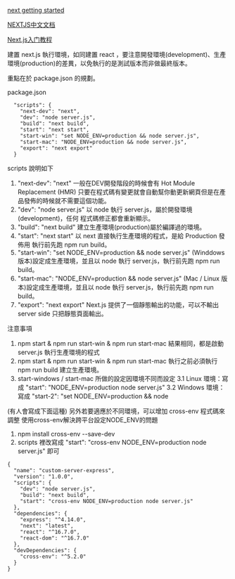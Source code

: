 
[next getting started](https://nextjs.frontendx.cn/docs/#%E7%A6%81%E6%AD%A2%E6%96%87%E4%BB%B6%E8%B7%AF%E7%94%B1)

[NEXTJS中文文档](https://raoenhui.github.io/nextjs/2018/08/31/Nextjs%E4%B8%AD%E6%96%87%E6%96%87%E6%A1%A3/)

[Next.js入门教程](https://www.chkui.com/article/react/nextjs_getting_starting)

建置 next.js 執行環境，如同建置 react ，要注意開發環境(development)、生產環境(production)的差異，以免執行的是測試版本而非做最終版本。

重點在於 package.json 的規劃。

package.json 

```json=
  "scripts": {
    "next-dev": "next",
    "dev": "node server.js",
    "build": "next build",
    "start": "next start",
    "start-win": "set NODE_ENV=production && node server.js",
    "start-mac": "NODE_ENV=production && node server.js",
    "export": "next export"
  }
```
scripts 說明如下
1. "next-dev": "next" 一般在DEV開發階段的時候會有 Hot Module Replacement (HMR) 只要在程式碼有變更就會自動幫你動更新網頁但是在產品發佈的時候就不需要這個功能。
2. "dev": "node server.js" 以 node 執行 server.js，屬於開發環境(development)，任何 程式碼修正都會重新顯示。
3. "build": "next build" 建立生產環境(production)屬於編譯過的環境。
4. "start": "next start" 以 next 直接執行生產環境的程式，是給 Production 發佈用 執行前先跑 npm run build。
5. "start-win": "set NODE_ENV=production && node server.js" (Winddows版本)設定成生產環境，並且以 node 執行 server.js，執行前先跑 npm run build。
6. "start-mac": "NODE_ENV=production && node server.js" (Mac / Linux 版本)設定成生產環境，並且以 node 執行 server.js，執行前先跑 npm run build。
6. "export": "next export" Next.js 提供了一個靜態輸出的功能，可以不輸出server side 只把靜態頁面輸出。

注意事項
1. npm start & npm run start-win & npm run start-mac 結果相同，都是啟動 server.js 執行生產環境的程式
2. npm start & npm run start-win & npm run start-mac 執行之前必須執行 npm run build 建立生產環境。
3. start-windows / start-mac 所做的設定因環境不同而設定
3.1 Linux 環境：寫成 "start": "NODE_ENV=production node server.js"
3.2 Windows 環境：寫成 "start-2": "set NODE_ENV=production && node

(有人會寫成下面這種)
另外若要適應於不同環境，可以增加 cross-env 程式碼來調整
使用cross-env解決跨平台設定NODE_ENV的問題
1. npm install cross-env --save-dev
2. scripts 裡改寫成 "start": "cross-env NODE_ENV=production node server.js" 即可

```json=
{
  "name": "custom-server-express",
  "version": "1.0.0",
  "scripts": {
    "dev": "node server.js",
    "build": "next build",
    "start": "cross-env NODE_ENV=production node server.js"
  },
  "dependencies": {
    "express": "^4.14.0",
    "next": "latest",
    "react": "^16.7.0",
    "react-dom": "^16.7.0"
  },
  "devDependencies": {
    "cross-env": "^5.2.0"
  }
}
```

